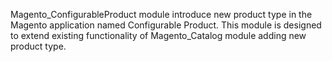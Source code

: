 Magento_ConfigurableProduct module introduce new product type in the Magento application named Configurable Product.
This module is designed to extend existing functionality of Magento_Catalog module adding new product type.

